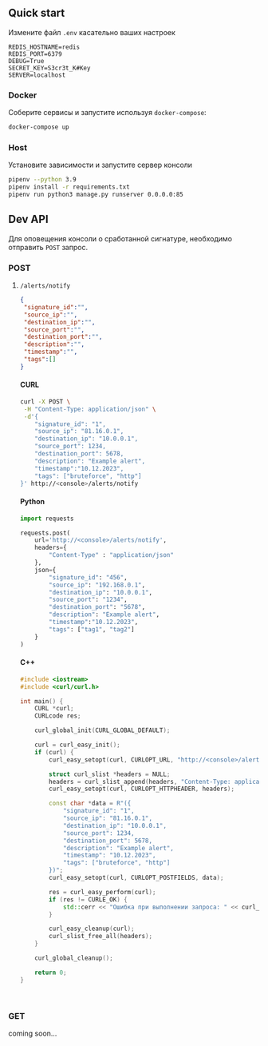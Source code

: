

## Quick start

Измените файл `.env` касательно ваших настроек

```
REDIS_HOSTNAME=redis
REDIS_PORT=6379
DEBUG=True
SECRET_KEY=S3cr3t_K#Key
SERVER=localhost
```

### Docker

Соберите сервисы и запустите используя `docker-compose`:

```bash
docker-compose up
```

### Host

 Установите зависимости и запустите сервер консоли

```bash
pipenv --python 3.9
pipenv install -r requirements.txt
pipenv run python3 manage.py runserver 0.0.0.0:85
```



## Dev API

Для оповещения консоли о сработанной сигнатуре, необходимо отправить `POST` запрос.

### POST

1. `/alerts/notify`

   ```json
   {
   	"signature_id":"",
   	"source_ip":"",
   	"destination_ip":"",
   	"source_port":"",
   	"destination_port":"",
   	"description":"",
   	"timestamp":"",
   	"tags":[]
   }
   ```
   
   #### CURL
   
   ```bash
   curl -X POST \
   	-H "Content-Type: application/json" \
   	-d'{
       "signature_id": "1",
       "source_ip": "81.16.0.1",
       "destination_ip": "10.0.0.1",
       "source_port": 1234,
       "destination_port": 5678,
       "description": "Example alert",
       "timestamp":"10.12.2023",
       "tags": ["bruteforce", "http"]
   }' http://<console>/alerts/notify
   ```
   
   #### Python

   ```python
   import requests
   
   requests.post(
       url='http://<console>/alerts/notify',
       headers={
           "Content-Type" : "application/json"
       },
       json={
           "signature_id": "456",
           "source_ip": "192.168.0.1",
           "destination_ip": "10.0.0.1",
           "source_port": "1234",
           "destination_port": "5678",
           "description": "Example alert",
           "timestamp":"10.12.2023",
           "tags": ["tag1", "tag2"]
       }
   )
   ```
   #### C++
   
   ```c++
   #include <iostream>
   #include <curl/curl.h>
   
   int main() {
       CURL *curl;
       CURLcode res;
   
       curl_global_init(CURL_GLOBAL_DEFAULT);
   
       curl = curl_easy_init();
       if (curl) {
           curl_easy_setopt(curl, CURLOPT_URL, "http://<console>/alerts/notify");
   
           struct curl_slist *headers = NULL;
           headers = curl_slist_append(headers, "Content-Type: application/json");
           curl_easy_setopt(curl, CURLOPT_HTTPHEADER, headers);
   
           const char *data = R"({
               "signature_id": "1",
               "source_ip": "81.16.0.1",
               "destination_ip": "10.0.0.1",
               "source_port": 1234,
               "destination_port": 5678,
               "description": "Example alert",
               "timestamp": "10.12.2023",
               "tags": ["bruteforce", "http"]
           })";
           curl_easy_setopt(curl, CURLOPT_POSTFIELDS, data);
   
           res = curl_easy_perform(curl);
           if (res != CURLE_OK) {
               std::cerr << "Ошибка при выполнении запроса: " << curl_easy_strerror(res) << std::endl;
           }
   
           curl_easy_cleanup(curl);
           curl_slist_free_all(headers);
       }
   
       curl_global_cleanup();
   
       return 0;
   }
   ```
   

​	

### GET

coming soon...

